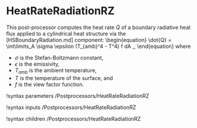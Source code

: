 # HeatRateRadiationRZ

This post-processor computes the heat rate $\dot{Q}$ of a boundary radiative heat flux
applied to a cylindrical heat structure via the [HSBoundaryRadiation.md]
component:
\begin{equation}
  \dot{Q} = \int\limits_A \sigma \epsilon (T_{amb}^4 - T^4) f dA \,,
\end{equation}
where

- $\sigma$ is the Stefan-Boltzmann constant,
- $\epsilon$ is the emissivity,
- $T_{amb}$ is the ambient temperature,
- $T$ is the temperature of the surface, and
- $f$ is the view factor function.

!syntax parameters /Postprocessors/HeatRateRadiationRZ

!syntax inputs /Postprocessors/HeatRateRadiationRZ

!syntax children /Postprocessors/HeatRateRadiationRZ
